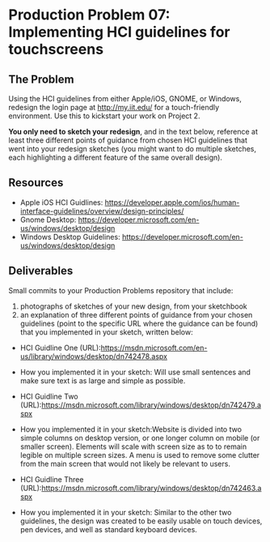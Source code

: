 # Production Problem 07: Implementing HCI guidelines for touchscreens

## The Problem

Using the HCI guidelines from either Apple/iOS, GNOME, or Windows, redesign the login page at
http://my.iit.edu/ for a touch-friendly environment. Use this to kickstart your work on Project 2.

**You only need to sketch your redesign**, and in the text below, reference at least three different
points of guidance from chosen HCI guidelines that went into your redesign sketches (you might
want to do multiple sketches, each highlighting a different feature of the same overall design).

## Resources

* Apple iOS HCI Guidlines:
  https://developer.apple.com/ios/human-interface-guidelines/overview/design-principles/
* Gnome Desktop:
  https://developer.microsoft.com/en-us/windows/desktop/design
* Windows Desktop Guidelines:
  https://developer.microsoft.com/en-us/windows/desktop/design

## Deliverables

Small commits to your Production Problems repository that include:

1) photographs of sketches of your new design, from your sketchbook
2) an explanation of three different points of guidance from your chosen guidelines (point to the
   specific URL where the guidance can be found) that you implemented in your sketch, written below:

* HCI Guidline One (URL):https://msdn.microsoft.com/en-us/library/windows/desktop/dn742478.aspx
* How you implemented it in your sketch: Will use small sentences and make sure text is as large and simple as possible.

* HCI Guidline Two (URL):https://msdn.microsoft.com/library/windows/desktop/dn742479.aspx
* How you implemented it in your sketch:Website is divided into two simple columns on desktop version, or one longer column on mobile (or smaller screen). Elements will scale with screen size as to to remain legible on multiple screen sizes. A menu is used to remove some clutter from the main screen that would not likely be relevant to users.

* HCI Guidline Three (URL):https://msdn.microsoft.com/library/windows/desktop/dn742463.aspx
* How you implemented it in your sketch: Similar to the other two guidelines, the design was created to be easily usable on touch devices, pen devices, and well as standard keyboard devices.
